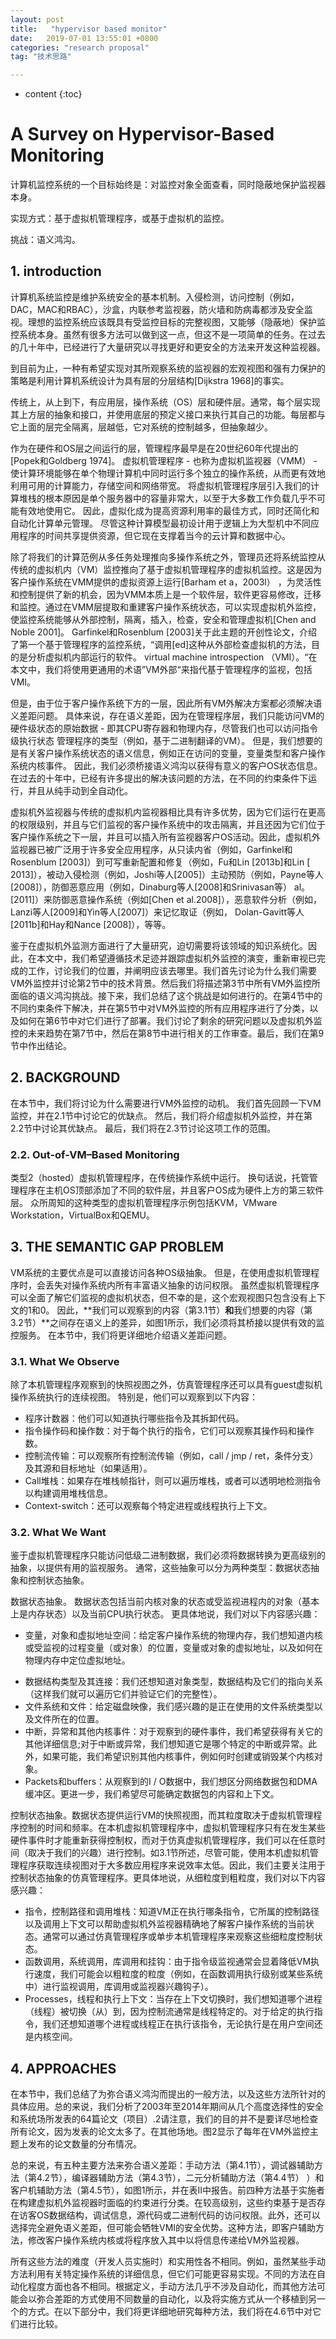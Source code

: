 ```yaml
---
layout: post
title:   "hypervisor based monitor"
date:   2019-07-01 13:55:01 +0800
categories: "research proposal"
tag: "技术思路"

---
```


* content
{:toc}




# A Survey on Hypervisor-Based Monitoring

计算机监控系统的一个目标始终是：对监控对象全面查看，同时隐蔽地保护监视器本身。

实现方式：基于虚拟机管理程序，或基于虚拟机的监控。

挑战：语义鸿沟。

## 1. introduction

计算机系统监控是维护系统安全的基本机制。入侵检测，访问控制（例如，DAC，MAC和RBAC），沙盒，内联参考监视器，防火墙和防病毒都涉及安全监视。理想的监控系统应该既具有受监控目标的完整视图，又能够（隐蔽地）保护监控系统本身。虽然有很多方法可以做到这一点，但这不是一项简单的任务。在过去的几十年中，已经进行了大量研究以寻找更好和更安全的方法来开发这种监视器。

到目前为止，一种有希望实现对其所观察系统的监视器的宏观视图和强有力保护的策略是利用计算机系统设计为具有层的分层结构[Dijkstra 1968]的事实。

传统上，从上到下，有应用层，操作系统（OS）层和硬件层。通常，每个层实现其上方层的抽象和接口，并使用底层的预定义接口来执行其自己的功能。每层都与它上面的层完全隔离，层越低，它对系统的控制越多，但抽象越少。

作为在硬件和OS层之间运行的层，管理程序最早是在20世纪60年代提出的[Popek和Goldberg 1974]。 虚拟机管理程序 - 也称为虚拟机监视器（VMM） - 使计算环境能够在单个物理计算机中同时运行多个独立的操作系统，从而更有效地利用可用的计算能力，存储空间和网络带宽。 将虚拟机管理程序层引入我们的计算堆栈的根本原因是单个服务器中的容量非常大，以至于大多数工作负载几乎不可能有效地使用它。 因此，虚拟化成为提高资源利用率的最佳方式，同时还简化和自动化计算单元管理。 尽管这种计算模型最初设计用于逻辑上为大型机中不同应用程序的时间共享提供资源，但它现在支撑着当今的云计算和数据中心。

除了将我们的计算范例从多任务处理推向多操作系统之外，管理员还将系统监控从传统的虚拟机内（VM）监控推向了基于虚拟机管理程序的虚拟机监控。这是因为客户操作系统在VMM提供的虚拟资源上运行[Barham et a，2003l） ，为灵活性和控制提供了新的机会，因为VMM本质上是一个软件层，软件更容易修改，迁移和监控。通过在VMM层提取和重建客户操作系统状态，可以实现虚拟机外监控，使监控系统能够从外部控制，隔离，插入，检查，安全和管理虚拟机[Chen and Noble 2001]。 Garfinkel和Rosenblum [2003]关于此主题的开创性论文，介绍了第一个基于管理程序的监控系统，“调用[ed]这种从外部检查虚拟机的方法，目的是分析虚拟机内部运行的软件。 virtual machine introspection （VMI）。“在本文中，我们将使用更通用的术语”VM外部“来指代基于管理程序的监视，包括VMI。

但是，由于位于客户操作系统下方的一层，因此所有VM外解决方案都必须解决语义差距问题。 具体来说，存在语义差距，因为在管理程序层，我们只能访问VM的硬件级状态的原始数据 - 即其CPU寄存器和物理内存，尽管我们也可以访问指令级执行状态 管理程序的类型（例如，基于二进制翻译的VM）。 但是，我们想要的是有关客户操作系统状态的语义信息，例如正在访问的变量，变量类型和客户操作系统内核事件。 因此，我们必须桥接语义鸿沟以获得有意义的客户OS状态信息。 在过去的十年中，已经有许多提出的解决该问题的方法，在不同的约束条件下运行，并且从纯手动到全自动化。

虚拟机外监视器与传统的虚拟机内监视器相比具有许多优势，因为它们运行在更高的权限级别，并且与它们监视的客户操作系统中的攻击隔离，并且还因为它们位于客户操作系统之下一层，并且可以插入所有监视器客户OS活动。因此，虚拟机外监视器已被广泛用于许多安全应用程序，从只读内省（例如，Garfinkel和Rosenblum [2003]）到可写重新配置和修复（例如，Fu和Lin [2013b]和Lin [ 2013]），被动入侵检测（例如，Joshi等人[2005]）主动预防（例如，Payne等人[2008]），防御恶意应用（例如，Dinaburg等人[2008]和Srinivasan等） al。[2011]）来防御恶意操作系统（例如[Chen et al.2008]），恶意软件分析（例如，Lanzi等人[2009]和Yin等人[2007]）来记忆取证（例如， Dolan-Gavitt等人[2011b]和Hay和Nance [2008]），等等。

鉴于在虚拟机外监测方面进行了大量研究，迫切需要将该领域的知识系统化。因此，在本文中，我们希望遵循技术足迹并跟踪虚拟机外监控的演变，重新审视已完成的工作，讨论我们的位置，并阐明应该去哪里。我们首先讨论为什么我们需要VM外监控并讨论第2节中的技术背景。然后我们将描述第3节中所有VM外监控所面临的语义鸿沟挑战。接下来，我们总结了这个挑战是如何进行的。在第4节中的不同约束条件下解决，并在第5节中对VM外监控的所有应用程序进行了分类，以及如何在第6节中对它们进行了部署。我们讨论了剩余的研究问题以及虚拟机外监控的未来趋势在第7节中，然后在第8节中进行相关的工作审查。最后，我们在第9节中作出结论。

##  2. BACKGROUND

在本节中，我们将讨论为什么需要进行VM外监控的动机。 我们首先回顾一下VM监控，并在2.1节中讨论它的优缺点。 然后，我们将介绍虚拟机外监控，并在第2.2节中讨论其优缺点。 最后，我们将在2.3节讨论这项工作的范围。

### 2.2. Out-of-VM–Based Monitoring

类型2（hosted）虚拟机管理程序，在传统操作系统中运行。 换句话说，托管管理程序在主机OS顶部添加了不同的软件层，并且客户OS成为硬件上方的第三软件层。 众所周知的这种类型的虚拟机管理程序示例包括KVM，VMware Workstation，VirtualBox和QEMU。

## 3. THE SEMANTIC GAP PROBLEM

VM系统的主要优点是可以直接访问各种OS级抽象。 但是，在使用虚拟机管理程序时，会丢失对操作系统内所有丰富语义抽象的访问权限。 虽然虚拟机管理程序可以全面了解它们监视的虚拟机状态，但不幸的是，这个宏观视图只包含没有上下文的1和0。 因此，**我们可以观察到的内容（第3.1节）**和**我们想要的内容（第3.2节）**之间存在语义上的差异，如图1所示，我们必须将其桥接以提供有效的监控服务。 在本节中，我们将更详细地介绍语义差距问题。

### 3.1. What We Observe

除了本机管理程序观察到的快照视图之外，仿真管理程序还可以具有guest虚拟机操作系统执行的连续视图。 特别是，他们可以观察到以下内容：
 - 程序计数器：他们可以知道执行哪些指令及其拆卸代码。
 - 指令操作码和操作数：对于每个执行的指令，它们可以观察其操作码和操作数。
 - 控制流传输：可以观察所有控制流传输（例如，call / jmp / ret，条件分支）及其源和目标地址（如果适用）。
 - Call堆栈：如果存在堆栈帧指针，则可以遍历堆栈，或者可以透明地检测指令以构建调用堆栈信息。
 - Context-switch：还可以观察每个特定进程或线程执行上下文。

### 3.2. What We Want

鉴于虚拟机管理程序只能访问低级二进制数据，我们必须将数据转换为更高级别的抽象，以提供有用的监视服务。 通常，这些抽象可以分为两种类型：数据状态抽象和控制状态抽象。

数据状态抽象。 数据状态包括当前内核对象的状态或受监视进程内的对象（基本上是内存状态）以及当前CPU执行状态。 更具体地说，我们对以下内容感兴趣：

* 变量，对象和虚拟地址空间：给定客户操作系统的物理内存，我们想知道内核或受监视的过程变量（或对象）的位置，变量或对象的虚拟地址，以及如何在物理内存中定位虚拟地址。

 - 数据结构类型及其连接：我们还想知道对象类型，数据结构及它们的指向关系（这样我们就可以遍历它们并验证它们的完整性）。
 - 文件系统和文件：给定磁盘映像，我们感兴趣的是正在使用的文件系统类型以及文件所在的位置。
 - 中断，异常和其他内核事件：对于观察到的硬件事件，我们希望获得有关它的其他详细信息;对于中断或异常，我们想知道它是哪个特定的中断或异常。此外，如果可能，我们希望识别其他内核事件，例如何时创建或销毁某个内核对象。
 - Packets和buffers：从观察到的I / O数据中，我们想区分网络数据包和DMA缓冲区。更进一步，我们希望尽可能确定数据包的内容和上下文。

控制状态抽象。数据状态提供运行VM的快照视图，而其粒度取决于虚拟机管理程序控制的时间和频率。在本机虚拟机管理程序中，虚拟机管理程序只有在发生某些硬件事件时才能重新获得控制权，而对于仿真虚拟机管理程序，我们可以在任意时间（取决于我们的兴趣）进行控制。如3.1节所述，尽管可能，使用本机虚拟机管理程序获取连续视图对于大多数应用程序来说效率太低。因此，我们主要关注用于控制状态抽象的仿真管理程序。更具体地说，从细粒度到粗粒度，我们对以下内容感兴趣：
 - 指令，控制路径和调用堆栈：知道VM正在执行哪条指令，它所属的控制路径以及调用上下文可以帮助虚拟机外监视器精确地了解客户操作系统的当前状态。通常可以通过仿真管理程序或单步本机管理程序来观察这些细粒度控制状态。
 - 函数调用，系统调用，库调用和挂钩：由于指令级监视通常会显着降低VM执行速度，我们可能会以粗粒度的粒度（例如，在函数调用执行级别或某些系统中）进行监视调用，库调用或监视器兴趣钩子）。
 - Processes，线程和执行上下文：当存在上下文切换时，我们想知道哪个进程（线程）被切换（从）到，因为控制流通常是线程特定的。对于给定的执行指令，我们还想知道哪个进程或线程正在执行该指令，无论执行是在用户空间还是内核空间。

## 4. APPROACHES

在本节中，我们总结了为弥合语义鸿沟而提出的一般方法，以及这些方法所针对的具体应用。总的来说，我们分析了2003年至2014年期间从几个高度选择性的安全和系统场所发表的64篇论文（项目）.2请注意，我们的目的并不是要详尽地检查所有论文，因为发表的论文太多了。在其他场地。图2显示了每年在VM外监控主题上发布的论文数量的分布情况。

总的来说，有五种主要方法来弥合语义差距：手动方法（第4.1节），调试器辅助方法（第4.2节），编译器辅助方法（第4.3节），二元分析辅助方法（第4.4节） ）和客户机辅助方法（第4.5节），如图1所示，并在表II中报告。前四种方法基于实施者在构建虚拟机外监视器时面临的约束进行分类。在较高级别，这些约束基于是否存在访客OS数据结构，调试信息，源代码或二进制代码的访问权限。此外，还可以选择完全避免语义差距，但可能会牺牲VMI的安全优势。这种方法，即客户辅助方法，修改客户操作系统内核或将程序放入其中以将信息传递给VM外监视器。

所有这些方法的难度（开发人员实施时）和实用性各不相同。例如，虽然某些手动方法利用有关特定操作系统的详细信息，但它们可能更容易实现。不同的方法在自动化程度方面也各不相同。根据定义，手动方法几乎不涉及自动化，而其他方法可能会以弥合差距的方式使用不同数量的自动化，以及将实施方式从一个移植到另一个的方式。在以下部分中，我们将更详细地研究每种方法，我们将在4.6节中对它们进行比较。


